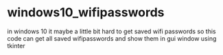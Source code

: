 # windows10_wifipasswords
in windows 10 it maybe a little bit hard to get saved wifi passwords so this code can get all saved wifipasswords and show them in gui window using tkinter 
